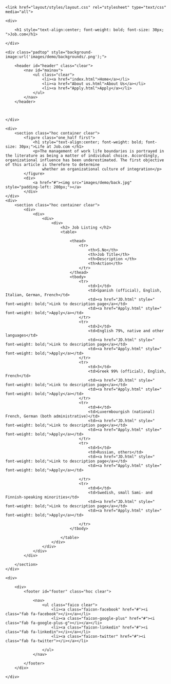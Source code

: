 <!DOCTYPE html>

<html>

<head>
    <title>Job.com</title>

    <link href="layout/styles/layout.css" rel="stylesheet" type="text/css" media="all">
</head>

<body id="top">



    <div>

        <h1 style="text-align:center; font-weight: bold; font-size: 30px; ">Job.com</h1>

    </div>

    <div class="padtop" style="background-image:url('images/demo/backgrounds/.png');">

        <header id="header" class="clear">
            <nav id="mainav">
                <ul class="clear">
                    <li><a href="index.html">Home</a></li>
                    <li><a href="About us.html">About Us</a></li>
                    <li><a href="Apply.html">Apply</a></li>
                </ul>
            </nav>
        </header>



    </div>

    <div>
        <section class="hoc container clear">
            <figure class="one_half first">
                <h1 style="text-align:center; font-weight: bold; font-size: 30px;">Life at Job.com </h1>
                <p>The management of work life boundaries is portrayed in the literature as being a matter of individual choice. Accordingly, organizational influence has been underestimated. The first objective of this article is therefore to determine
                    whether an organizational culture of integration</p>
            </figure>
            <div>
                <a href="#"><img src="images/demo/back.jpg" style="padding-left: 200px;"></a>
            </div>
    </div>
    <div>
        <section class="hoc container clear">
            <div>
                <div>
                    <div>
                        <div>
                            <h2> Job Listing </h2>
                            <table>

                                <thead>
                                    <tr>
                                        <th>S.No</th>
                                        <th>Job Title</th>
                                        <th>Description </th>
                                        <th>Action</th>
                                    </tr>
                                </thead>
                                <tbody>
                                    <tr>
                                        <td>1</td>
                                        <td>Spanish (official), English, Italian, German, French</td>
                                        <td><a href="JD.html" style=" font-weight: bold;">Link to description page</a></td>
                                        <td><a href="Apply.html" style=" font-weight: bold;">Apply</a></td>
                                    </tr>
                                    <tr>
                                        <td>2</td>
                                        <td>English 79%, native and other languages</td>
                                        <td><a href="JD.html" style=" font-weight: bold;">Link to description page</a></td>
                                        <td><a href="Apply.html" style=" font-weight: bold;">Apply</a></td>
                                    </tr>
                                    <tr>
                                        <td>3</td>
                                        <td>Greek 99% (official), English, French</td>
                                        <td><a href="JD.html" style=" font-weight: bold;">Link to description page</a></td>
                                        <td><a href="Apply.html" style=" font-weight: bold;">Apply</a></td>
                                    </tr>
                                    <tr>
                                        <td>4</td>
                                        <td>Luxermbourgish (national) French, German (both administrative)</td>
                                        <td><a href="JD.html" style=" font-weight: bold;">Link to description page</a></td>
                                        <td><a href="Apply.html" style=" font-weight: bold;">Apply</a></td>
                                    </tr>
                                    <tr>
                                        <td>5</td>
                                        <td>Russian, others</td>
                                        <td><a href="JD.html" style=" font-weight: bold;">Link to description page</a></td>
                                        <td><a href="Apply.html" style=" font-weight: bold;">Apply</a></td>

                                    </tr>
                                    <tr>
                                        <td>6</td>
                                        <td>Swedish, small Sami- and Finnish-speaking minorities</td>
                                        <td><a href="JD.html" style=" font-weight: bold;">Link to description page</a></td>
                                        <td><a href="Apply.html" style=" font-weight: bold;">Apply</a></td>

                                    </tr>
                                </tbody>

                            </table>
                        </div>
                    </div>
                </div>
            </div>

        </section>
    </div>

    <div>

        <div>
            <footer id="footer" class="hoc clear">

                <nav>
                    <ul class="faico clear">
                        <li><a class="faicon-facebook" href="#"><i class="fab fa-facebook"></i></a></li>
                        <li><a class="faicon-google-plus" href="#"><i class="fab fa-google-plus-g"></i></a></li>
                        <li><a class="faicon-linkedin" href="#"><i class="fab fa-linkedin"></i></a></li>
                        <li><a class="faicon-twitter" href="#"><i class="fab fa-twitter"></i></a></li>

                    </ul>
                </nav>

            </footer>
        </div>

    </div>


</body>

</html>

